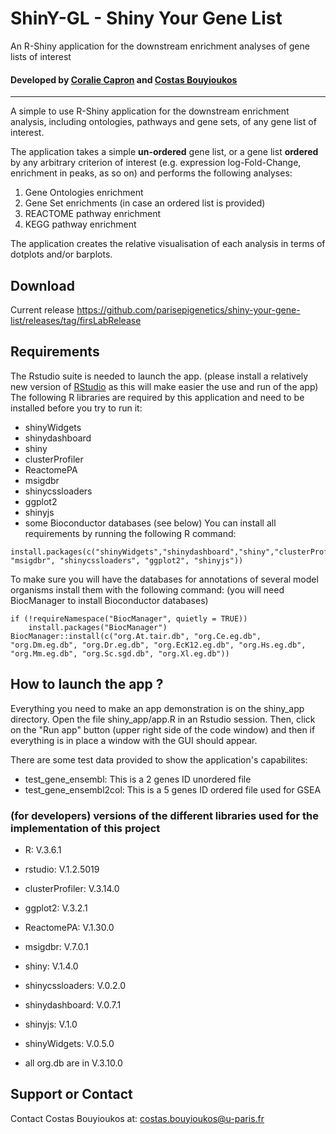 # ShinY-GL - Shiny Your Gene List

An R-Shiny application for the downstream enrichment analyses of gene lists of interest

#### Developed by [Coralie Capron](https://github.com/Browco) and [Costas Bouyioukos](https://github.com/cbouyio)

_________
A simple to use R-Shiny application for the downstream enrichment analysis, including ontologies, pathways and gene sets, of any gene list of interest.

The application takes a simple **un-ordered** gene list, or a gene list **ordered** by any arbitrary criterion of interest (e.g. expression log-Fold-Change, enrichment in peaks, as so on) and performs the following analyses:

1. Gene Ontologies enrichment
2. Gene Set enrichments (in case an ordered list is provided)
3. REACTOME pathway enrichment
4. KEGG pathway enrichment

The application creates the relative visualisation of each analysis in terms of dotplots and/or barplots.

## Download
Current release https://github.com/parisepigenetics/shiny-your-gene-list/releases/tag/firsLabRelease

## Requirements
The Rstudio suite is needed to launch the app. (please install a relatively new version of [RStudio](https://rstudio.com/products/rstudio/download/) as this will make easier the use and run of the app)
The following R libraries are required by this application and need to be installed before you try to run it:
- shinyWidgets
- shinydashboard
- shiny
- clusterProfiler
- ReactomePA
- msigdbr
- shinycssloaders
- ggplot2
- shinyjs
- some Bioconductor databases (see below)
You can install all requirements by running the following R command:
```
install.packages(c("shinyWidgets","shinydashboard","shiny","clusterProfiler","ReactomePA", "msigdbr", "shinycssloaders", "ggplot2", "shinyjs"))
```

To make sure you will have the databases for annotations of several model organisms install them with the following command:
(you will need BiocManager to install Bioconductor databases)
```
if (!requireNamespace("BiocManager", quietly = TRUE))
    install.packages("BiocManager")
BiocManager::install(c("org.At.tair.db", "org.Ce.eg.db", "org.Dm.eg.db", "org.Dr.eg.db", "org.EcK12.eg.db", "org.Hs.eg.db", "org.Mm.eg.db", "org.Sc.sgd.db", "org.Xl.eg.db"))
```

## How to launch the app ?
Everything you need to make an app demonstration is on the shiny_app directory.
Open the file shiny_app/app.R in an Rstudio session. Then, click on the "Run app" button (upper right side of the code window) and then if everything is in place a window with the GUI should appear.

There are some test data provided to show the application's capabilites:
- test_gene_ensembl: This is a 2 genes ID unordered file
- test_gene_ensembl2col: This is a 5 genes ID ordered file used for GSEA  

### (for developers) versions of the different libraries used for the implementation of this project
- R: V.3.6.1
- rstudio:  V.1.2.5019
- clusterProfiler: V.3.14.0
- ggplot2: V.3.2.1
- ReactomePA: V.1.30.0
- msigdbr: V.7.0.1
- shiny: V.1.4.0
- shinycssloaders: V.0.2.0
- shinydashboard: V.0.7.1
- shinyjs: V.1.0
- shinyWidgets: V.0.5.0  

- all org.db are in V.3.10.0

## Support or Contact
Contact Costas Bouyioukos at: costas.bouyioukos@u-paris.fr
